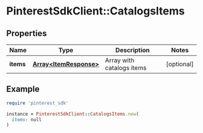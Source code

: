 # PinterestSdkClient::CatalogsItems

## Properties

| Name | Type | Description | Notes |
| ---- | ---- | ----------- | ----- |
| **items** | [**Array&lt;ItemResponse&gt;**](ItemResponse.md) | Array with catalogs items | [optional] |

## Example

```ruby
require 'pinterest_sdk'

instance = PinterestSdkClient::CatalogsItems.new(
  items: null
)
```

